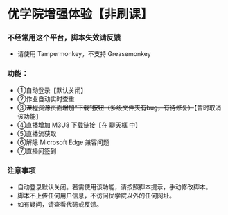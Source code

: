 # 优学院增强体验【非刷课】

### 不经常用这个平台，脚本失效请反馈

* 请使用 Tampermonkey，不支持 Greasemonkey

### 功能：
* ①自动登录【默认关闭】
* ②作业自动实时查重
* ③~~课程资源页面增加“下载”按钮（多级文件夹有bug，有待修复）~~【暂时取消该功能】
* ④直播增加 M3U8 下载链接【在 聊天框 中】
* ⑤直播流获取
* ⑥解除 Microsoft Edge 兼容问题
* ⑦直播间签到

### 注意事项
* 自动登录默认关闭。若需使用该功能，请按照脚本提示，手动修改脚本。
* 脚本不上传任何用户信息，不访问优学院以外的任何网址。
* 如有疑问，请查看代码或反馈。
